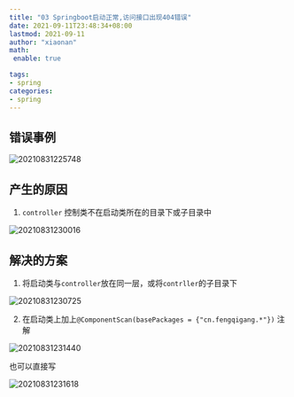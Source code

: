 ```yaml
---
title: "03 Springboot启动正常,访问接口出现404错误"
date: 2021-09-11T23:48:34+08:00
lastmod: 2021-09-11
author: "xiaonan"
math:
 enable: true

tags:
- spring
categories:
- spring
---
```


## 错误事例

![20210831225748](https://img.fengqigang.cn//img/20210831225748.png)

## 产生的原因

1. `controller` 控制类不在启动类所在的目录下或子目录中

![20210831230016](https://img.fengqigang.cn//img/20210831230016.png)

## 解决的方案

1. 将启动类与`controller`放在同一层，或将`contrller`的子目录下

![20210831230725](https://img.fengqigang.cn//img/20210831230725.png)

2. 在启动类上加上`@ComponentScan(basePackages = {"cn.fengqigang.*"})` 注解


![20210831231440](https://img.fengqigang.cn//img/20210831231440.png)

也可以直接写

![20210831231618](https://img.fengqigang.cn//img/20210831231618.png)






